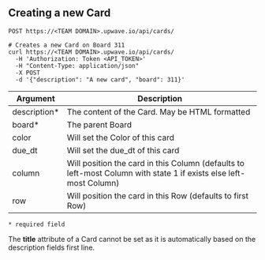 ## Creating a new Card

`POST https://<TEAM DOMAIN>.upwave.io/api/cards/`

```shell
# Creates a new Card on Board 311
curl https://<TEAM DOMAIN>.upwave.io/api/cards/
  -H 'Authorization: Token <API_TOKEN>'
  -H "Content-Type: application/json"
  -X POST
  -d '{"description": "A new card", "board": 311}'
```

Argument | Description
-------- | -----------
description* | The content of the Card. May be HTML formatted
board* | The parent Board
color | Will set the Color of this card
due_dt | Will set the due_dt of this card
column | Will position the card in this Column (defaults to left-most Column with state 1 if exists else left-most Column)
row | Will position the card in this Row (defaults to first Row)


`* required field`

<aside class="notice">The <strong>title</strong> attribute of a Card cannot be set as it is automatically based on the description fields first line.</aside>
